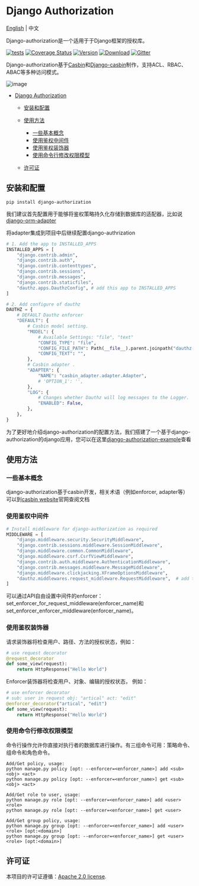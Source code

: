 # Django Authorization

[English](README.md) | 中文



Django-authorization是一个适用于于Django框架的授权库。

[![tests](https://github.com/pycasbin/django-authorization/actions/workflows/release.yml/badge.svg)](https://github.com/pycasbin/django-authorization/actions/workflows/release.yml) [![Coverage Status](https://coveralls.io/repos/github/pycasbin/django-authorization/badge.svg)](https://coveralls.io/github/pycasbin/django-authorization) [![Version](https://img.shields.io/pypi/v/django-authorization.svg)](https://pypi.org/project/django-authorization/) [![Download](https://img.shields.io/pypi/dm/django-authorization.svg)](https://pypi.org/project/django-authorization/) [![Gitter](https://badges.gitter.im/Join%20Chat.svg)](https://gitter.im/casbin/lobby)

Django-authorization基于[Casbin](https://github.com/casbin/pycasbin)和[Django-casbin](https://github.com/pycasbin/django-casbin)制作，支持ACL、RBAC、ABAC等多种访问模式。

![image](https://user-images.githubusercontent.com/75596353/188881538-a6a99cb1-c88b-4738-bf4f-452be4fb7c2d.png)

- [Django Authorization](#django-authorization)
  
  * [安装和配置](#安装和配置)
  
  * [使用方法](#使用方法)
    
    + [一些基本概念](#一些基本概念)
    + [使用鉴权中间件](#使用鉴权中间件)
    + [使用鉴权装饰器](#使用鉴权装饰器)
    + [使用命令行修改权限模型](#使用命令行修改权限模型)
    
  * [许可证](#许可证)
  
    

## 安装和配置

```
pip install django-authorization
```

我们建议首先配置用于能够将鉴权策略持久化存储到数据库的适配器，比如说[django-orm-adapter](https://github.com/pycasbin/django-orm-adapter)

将adapter集成到项目中后继续配置django-authrization

```python
# 1. Add the app to INSTALLED_APPS
INSTALLED_APPS = [
    "django.contrib.admin",
    "django.contrib.auth",
    "django.contrib.contenttypes",
    "django.contrib.sessions",
    "django.contrib.messages",
    "django.contrib.staticfiles",
    "dauthz.apps.DauthzConfig",	# add this app to INSTALLED_APPS
]

# 2. Add configure of dauthz
DAUTHZ = {
    # DEFAULT Dauthz enforcer
    "DEFAULT": {
        # Casbin model setting.
        "MODEL": {
            # Available Settings: "file", "text"
            "CONFIG_TYPE": "file",
            "CONFIG_FILE_PATH": Path(__file__).parent.joinpath("dauthz-model.conf"),
            "CONFIG_TEXT": "",
        },
        # Casbin adapter .
        "ADAPTER": {
            "NAME": "casbin_adapter.adapter.Adapter",
            # 'OPTION_1': '',
        },
        "LOG": {
            # Changes whether Dauthz will log messages to the Logger.
            "ENABLED": False,
        },
    },
}
```

为了更好地介绍django-authorization的配置方法，我们搭建了一个基于django-authorization的django应用，您可以在这里[django-authorization-example](https://github.com/pycasbin/django-authorization-example)查看

## 使用方法

### 一些基本概念

django-authorization基于casbin开发，相关术语（例如enforcer, adapter等）可以到[casbin website](https://casbin.io/)官网查阅文档

### 使用鉴权中间件

```python
# Install middleware for django-authorization as required
MIDDLEWARE = [
    "django.middleware.security.SecurityMiddleware",
    "django.contrib.sessions.middleware.SessionMiddleware",
    "django.middleware.common.CommonMiddleware",
    "django.middleware.csrf.CsrfViewMiddleware",
    "django.contrib.auth.middleware.AuthenticationMiddleware",
    "django.contrib.messages.middleware.MessageMiddleware",
    "django.middleware.clickjacking.XFrameOptionsMiddleware",
    "dauthz.middlewares.request_middleware.RequestMiddleware",	# add the middleware 
]
```

可以通过API自由设置中间件的enforcer：set_enforcer_for_request_middleware(enforcer_name)和set_enforcer_enforcer_middleware(enforcer_name)。

### 使用鉴权装饰器

请求装饰器将检查用户、路径、方法的授权状态，例如：

```python
# use request decorator
@request_decorator
def some_view(request):
    return HttpResponse("Hello World")
```

Enforcer装饰器将检查用户、对象、编辑的授权状态， 例如：

```python
# use enforcer decorator
# sub: user in request obj: "artical" act: "edit"
@enforcer_decorator("artical", "edit")
def some_view(request):
    return HttpResponse("Hello World")
```

### 使用命令行修改权限模型

命令行操作允许你直接对执行者的数据库进行操作。有三组命令可用：策略命令、组命令和角色命令。

```shell
Add/Get policy, usage: 
python manage.py policy [opt: --enforcer=<enforcer_name>] add <sub> <obj> <act>
python manage.py policy [opt: --enforcer=<enforcer_name>] get <sub> <obj> <act>

Add/Get role to user, usage: 
python manage.py role [opt: --enforcer=<enforcer_name>] add <user> <role>
python manage.py role [opt: --enforcer=<enforcer_name>] get <user>

Add/Get group policy, usage:
python manage.py group [opt: --enforcer=<enforcer_name>] add <user> <role> [opt:<domain>]
python manage.py group [opt: --enforcer=<enforcer_name>] get <user> <role> [opt:<domain>]
```

## 许可证

本项目的许可证遵循：[Apache 2.0 license](https://github.com/php-casbin/laravel-authz/blob/master/LICENSE).
